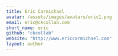 ```yaml
---
title: Eric Carmichael
avatar: /assets/images/avatars/eric1.png
email: eric@ckcollab.com
short_name: eric
github: "ckcollab"
website: "http://www.ericcarmichael.com"
layout: author
---
```

